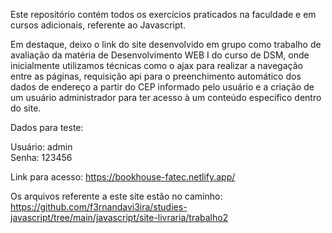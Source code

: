 <p>

Este repositório contém todos os exercícios praticados na faculdade e em cursos adicionais, referente ao Javascript.

Em destaque, deixo o link do site desenvolvido em grupo como trabalho de avaliação da matéria de Desenvolvimento WEB I do curso de DSM, onde inicialmente utilizamos técnicas como o ajax para realizar a navegação entre as páginas, requisição api para o preenchimento automático dos dados de endereço a partir do CEP informado pelo usuário e a criação de um 
usuário administrador para ter acesso à um conteúdo específico dentro do site.

Dados para teste:

Usuário: admin <br>
Senha: 123456

Link para acesso: <a>https://bookhouse-fatec.netlify.app/</a>

Os arquivos referente a este site estão no caminho: <a>https://github.com/f3rnandavi3ira/studies-javascript/tree/main/javascript/site-livraria/trabalho2</a>

</p>
